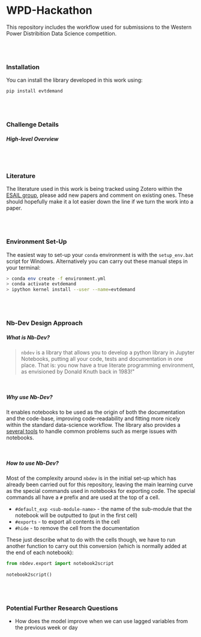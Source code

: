 # WPD-Hackathon

This repository includes the workflow used for submissions to the Western Power Distribition Data Science competition.

<br>
<br>

### Installation

You can install the library developed in this work using:

```bash
pip install evtdemand
```

<br>
<br>

### Challenge Details

##### High-level Overview



<br>
<br>

### Literature

The literature used in this work is being tracked using Zotero within the [ESAIL group](https://www.zotero.org/groups/2739875/esail/collections/4VKQZ96D), please add new papers and comment on existing ones. These should hopefully make it a lot easier down the line if we turn the work into a paper.

<br>
<br>

### Environment Set-Up

The easiest way to set-up your `conda` environment is with the `setup_env.bat` script for Windows. Alternatively you can carry out these manual steps in your terminal:

```bash
> conda env create -f environment.yml
> conda activate evtdemand
> ipython kernel install --user --name=evtdemand
```


<br>
<br>

### Nb-Dev Design Approach

##### What is Nb-Dev?

> `nbdev` is a library that allows you to develop a python library in Jupyter Notebooks, putting all your code, tests and documentation in one place. That is: you now have a true literate programming environment, as envisioned by Donald Knuth back in 1983!"

<br>

##### Why use Nb-Dev?

It enables notebooks to be used as the origin of both the documentation and the code-base, improving code-readability and fitting more nicely within the standard data-science workflow. The library also provides a [several tools](https://nbdev.fast.ai/merge.html) to handle common problems such as merge issues with notebooks.

<br>

##### How to use Nb-Dev?

Most of the complexity around `nbdev` is in the initial set-up which has already been carried out for this repository, leaving the main learning curve as the special commands used in notebooks for exporting code. The special commands all have a `#` prefix and are used at the top of a cell.

* `#default_exp <sub-module-name>` - the name of the sub-module that the notebook will be outputted to (put in the first cell)
* `#exports` - to export all contents in the cell
* `#hide` - to remove the cell from the documentation

These just describe what to do with the cells though, we have to run another function to carry out this conversion (which is normally added at the end of each notebook):

```python
from nbdev.export import notebook2script
    
notebook2script()
```

<br>
<br>

### Potential Further Research Questions

* How does the model improve when we can use lagged variables from the previous week or day